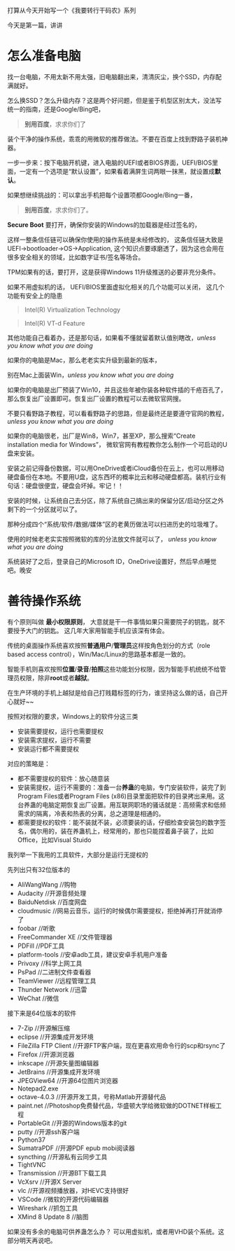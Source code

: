 打算从今天开始写一个《我要转行干码农》系列

今天是第一篇，讲讲
# 怎么准备电脑

找一台电脑，不用太新不用太强，旧电脑翻出来，清清灰尘，换个SSD，内存配满就好。

怎么换SSD？怎么升级内存？这是两个好问题，但是鉴于机型区别太大，没法写统一的指南，还是Google/Bing吧，
>**别用百度**，求求你们了

装个干净的操作系统，乖乖的用微软的推荐做法。不要在百度上找到野路子装机神器。

一步一步来：按下电脑开机键，进入电脑的UEFI或者BIOS界面，UEFI/BIOS里面，一定有一个选项是“默认设置”，如果看着满屏生词两眼一抹黑，就设置成**默认**。

如果想继续挑战的：可以拿出手机把每个设置项都Google/Bing一番，
>**别用百度**，求求你们了。

**Secure Boot** 要打开，确保你安装的Windows的加载器是经过签名的，

这样一整条信任链可以确保你使用的操作系统是未经修改的，
这条信任链大致是 UEFI->bootloader->OS->Application, 这个知识点要琢磨透了，因为这也会用在很多安全相关的领域，比如数字证书/签名等场合。

TPM如果有的话，要打开，这是获得Windows 11升级推送的必要非充分条件。

如果不用虚拟机的话，
UEFI/BIOS里面虚拟化相关的几个功能可以关闭，
这几个功能有安全上的隐患

>Intel(R) Virtualization Technology

>Intel(R) VT-d Feature

其他功能自己看着办，还是那句话，如果看不懂就留着默认值别瞎改，*unless you know what you are doing*

如果你的电脑是Mac，那么老老实实升级到最新的版本，

别在Mac上面装Win，*unless you know what you are doing*

如果你的电脑是出厂预装了Win10，并且这些年被你装各种软件插的千疮百孔了，那么恢复出厂设置即可。恢复出厂设置的教程可以去微软官网搜。

不要只看野路子教程，可以看看野路子的思路，但是最终还是要遵守官网的教程，*unless you know what you are doing*

如果你的电脑很老，出厂是Win8，Win7，甚至XP，那么搜索“Create installation media for Windows”， 微软官网有教程教你怎么制作一个可启动的U盘来安装。

安装之前记得备份数据，可以用OneDrive或者iCloud备份在云上，也可以用移动硬盘备份在本地。不要用U盘，这东西坏的概率比云和移动硬盘都高。装机行业有句话：硬盘很便宜，硬盘会坏掉。牢记！！

安装的时候，让系统自己去分区，除了系统自己搞出来的保留分区/启动分区之外剩下的一个分区就可以了。

那种分成四个“系统/软件/数据/媒体”区的老黄历做法可以扫进历史的垃圾堆了。

使用的时候老老实实按照微软的库的分法放文件就可以了， *unless you know what you are doing*


系统装好了之后，登录自己的Microsoft ID，OneDrive设置好，然后早点睡觉吧。晚安

# 善待操作系统

有个原则叫做 **最小权限原则**， 大意就是干一件事情如果只需要院子的钥匙，就不要授予大门的钥匙。
这几年大家用智能手机应该深有体会。

传统的桌面操作系统喜欢按照**普通用户**/**管理员**这样按角色划分的方式（role based access control），Win/Mac/Linux的思路基本都是一致的。

智能手机则喜欢按照**位置**/**录音**/**拍照**这些功能划分权限，因为智能手机统统不给管理员权限，除非**root**或者**越狱**。

在生产环境的手机上越狱是给自己打贱籍标签的行为，谁坚持这么做的话，自己开心就好~~

按照对权限的要求，Windows上的软件分这三类

- 安装需要提权，运行也需要提权
- 安装需求提权，运行不需要
- 安装运行都不需要提权

对应的策略是：
- 都不需要提权的软件：放心随意装
- 安装需提权，运行不需要的：准备一台**养蛊**的电脑，专门安装软件，装完了到Program Files或者Program Files (x86)目录里面把软件的目录拷出来用。这台养蛊的电脑定期恢复出厂设置。用互联网职场的骚话就是：高频需求和低频需求的隔离，冷表和热表的分离，总之道理是相通的。
- 都需要提权的软件：能不装就不装，必须要装的话，仔细检查安装包的数字签名，偶尔用的，装在养蛊机上，经常用的，那也只能捏着鼻子装了，比如Office，比如Visual Stuido

我列举一下我用的工具软件，大部分是运行无提权的

先列出只有32位版本的
- AliWangWang //购物
- Audacity //开源音频处理
- BaiduNetdisk  //百度网盘
- cloudmusic //网易云音乐，运行的时候偶尔需要提权，拒绝掉再打开就消停了
- foobar //听歌
- FreeCommander XE //文件管理器
- PDFill //PDF工具
- platform-tools //安卓adb工具，建议安卓手机用户准备
- Privoxy  //科学上网工具
- PsPad  //二进制文件查看器
- TeamViewer //远程管理工具
- Thunder Network  //迅雷
- WeChat //微信

接下来是64位版本的软件
- 7-Zip //开源解压缩
- eclipse //开源集成开发环境
- FileZilla FTP Client //开源FTP客户端，现在更喜欢用命令行的scp和rsync了
- Firefox //开源浏览器
- inkscape //开源矢量图编辑器
- JetBrains //开源集成开发环境
- JPEGView64 //开源64位图片浏览器
- Notepad2.exe
- octave-4.0.3 //开源开发工具，号称Matlab开源替代品
- paint.net //Photoshop免费替代品，华盛顿大学给微软做的DOTNET样板工程
- PortableGit //开源的Windows版本的git
- putty //开源ssh客户端
- Python37 
- SumatraPDF //开源PDF epub mobi阅读器
- syncthing //开源私有云同步工具
- TightVNC
- Transmission //开源BT下载工具
- VcXsrv //开源X Server
- vlc //开源视频播放器，对HEVC支持很好
- VSCode //微软的开源代码编辑器
- Wireshark //抓包工具
- XMind 8 Update 8 //脑图

如果没有多余的电脑可供养蛊怎么办？ 可以用虚拟机，或者用VHD装个系统。这部分明天再说吧。

